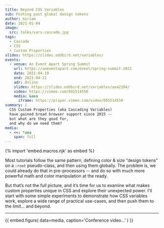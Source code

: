 ```yaml
---
title: Beyond CSS Variables
sub: Pushing past global design tokens
author: miriam
date: 2021-01-04
image:
  src: talks/vars-cascade.jpg
tags:
  - Cascade
  - CSS
  - Custom Properties
slides: https://slides.oddbird.net/variables/
events:
  - venue: An Event Apart Spring Summit
    url: https://aneventapart.com/event/spring-summit-2021
    date: 2021-04-19
    end: 2021-04-21
    adr: Online
    slides: https://slides.oddbird.net/variables/aea2104/
    video: https://vimeo.com/691514550
    media: &aea
      iframe: https://player.vimeo.com/video/691514550
summary: |
  CSS Custom Properties (aka Cascading Variables)
  have gained broad browser support since 2015 --
  but what are they good for,
  and why do we need them?
media:
  - <<: *aea
    span: full
---
```

{% import 'embed.macros.njk' as embed %}

Most tutorials follow the same pattern,
defining color & size “design tokens” on a `:root` pseudo-class,
and then using them globally.
The problem is, we could already do that in pre-processors --
and do so with much more powerful math and color manipulation at the ready.

But that’s not the full picture,
and it’s time for us to examine
what makes custom properties unique in CSS
and explore their unexpected power.
I'll start with some simple experiments
to demonstrate how CSS variables work,
explore a wide range of practical use-cases,
and then push them to the limit... and beyond.

------

{{ embed.figure(
  data=media,
  caption='Conference video...'
) }}
